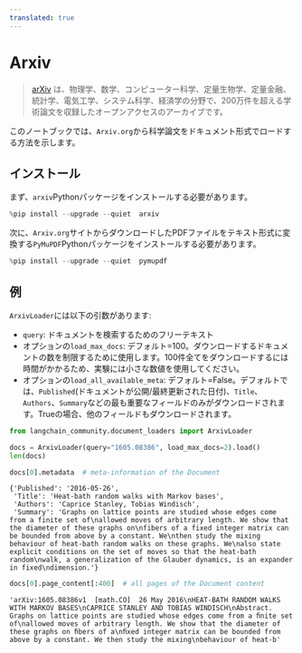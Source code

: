 ```yaml
---
translated: true
---
```


# Arxiv

>[arXiv](https://arxiv.org/) は、物理学、数学、コンピューター科学、定量生物学、定量金融、統計学、電気工学、システム科学、経済学の分野で、200万件を超える学術論文を収録したオープンアクセスのアーカイブです。

このノートブックでは、`Arxiv.org`から科学論文をドキュメント形式でロードする方法を示します。

## インストール

まず、`arxiv`Pythonパッケージをインストールする必要があります。

```python
%pip install --upgrade --quiet  arxiv
```

次に、`Arxiv.org`サイトからダウンロードしたPDFファイルをテキスト形式に変換する`PyMuPDF`Pythonパッケージをインストールする必要があります。

```python
%pip install --upgrade --quiet  pymupdf
```

## 例

`ArxivLoader`には以下の引数があります:
- `query`: ドキュメントを検索するためのフリーテキスト
- オプションの`load_max_docs`: デフォルト=100。ダウンロードするドキュメントの数を制限するために使用します。100件全てをダウンロードするには時間がかかるため、実験には小さな数値を使用してください。
- オプションの`load_all_available_meta`: デフォルト=False。デフォルトでは、`Published`(ドキュメントが公開/最終更新された日付)、`Title`、`Authors`、`Summary`などの最も重要なフィールドのみがダウンロードされます。Trueの場合、他のフィールドもダウンロードされます。

```python
from langchain_community.document_loaders import ArxivLoader
```

```python
docs = ArxivLoader(query="1605.08386", load_max_docs=2).load()
len(docs)
```

```python
docs[0].metadata  # meta-information of the Document
```

```output
{'Published': '2016-05-26',
 'Title': 'Heat-bath random walks with Markov bases',
 'Authors': 'Caprice Stanley, Tobias Windisch',
 'Summary': 'Graphs on lattice points are studied whose edges come from a finite set of\nallowed moves of arbitrary length. We show that the diameter of these graphs on\nfibers of a fixed integer matrix can be bounded from above by a constant. We\nthen study the mixing behaviour of heat-bath random walks on these graphs. We\nalso state explicit conditions on the set of moves so that the heat-bath random\nwalk, a generalization of the Glauber dynamics, is an expander in fixed\ndimension.'}
```

```python
docs[0].page_content[:400]  # all pages of the Document content
```

```output
'arXiv:1605.08386v1  [math.CO]  26 May 2016\nHEAT-BATH RANDOM WALKS WITH MARKOV BASES\nCAPRICE STANLEY AND TOBIAS WINDISCH\nAbstract. Graphs on lattice points are studied whose edges come from a ﬁnite set of\nallowed moves of arbitrary length. We show that the diameter of these graphs on ﬁbers of a\nﬁxed integer matrix can be bounded from above by a constant. We then study the mixing\nbehaviour of heat-b'
```
